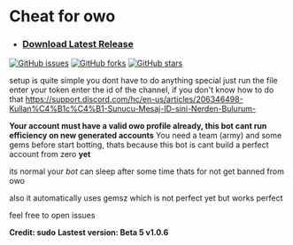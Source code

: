 # Cheat for owo

* ### [Download Latest Release](https://github.com/ahihiyou20/discord-selfbot-owo-bot/tags)
[![GitHub issues](https://img.shields.io/github/issues/sudo-do/discord-selfbot-owo-bot?label=Open%20%C4%B0ssues)](https://github.com/sudo-do/discord-selfbot-owo-bot/issues)
[![GitHub forks](https://img.shields.io/github/forks/sudo-do/discord-selfbot-owo-bot)](https://github.com/sudo-do/discord-selfbot-owo-bot/network)
[![GitHub stars](https://img.shields.io/github/stars/sudo-do/discord-selfbot-owo-bot)](https://github.com/sudo-do/discord-selfbot-owo-bot/stargazers)


setup is quite simple you dont have to do anything special just run the file
enter your token
enter the id of the channel, if you don't know how to do that https://support.discord.com/hc/en-us/articles/206346498-Kullan%C4%B1c%C4%B1-Sunucu-Mesaj-ID-sini-Nerden-Bulurum-


**Your account must have a valid owo profile already, this bot cant run efficiency on new generated accounts**
 You need a team (army) and some gems before start botting, thats because this bot is cant build a perfect account from zero **yet**

its normal your *bot* can sleep after some time thats for not get banned from owo

also it automatically uses gemsz which is not perfect yet but works perfect

feel free to open issues

**Credit: sudo**
**Lastest version: Beta 5 v1.0.6**
